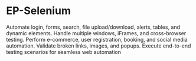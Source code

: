 # EP-Selenium
Automate login, forms, search, file upload/download, alerts, tables, and dynamic elements. Handle multiple windows, iFrames, and cross-browser testing. Perform e-commerce, user registration, booking, and social media automation. Validate broken links, images, and popups. Execute end-to-end testing scenarios for seamless web automation
